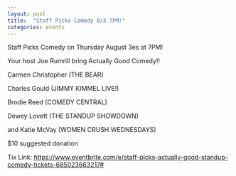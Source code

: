 ```yaml
---
layout: post
title:  "Staff Picks Comedy 8/3 7PM!"
categories: events
---
```

Staff Picks Comedy on Thursday August 3es at 7PM! 

Your host Joe Rumrill bring Actually Good Comedy!!

Carmen Christopher (THE BEAR)

Charles Gould (JIMMY KIMMEL LIVE!)

Brodie Reed (COMEDY CENTRAL)

Dewey Lovett (THE STANDUP SHOWDOWN)

and Katie McVay (WOMEN CRUSH WEDNESDAYS)

$10 suggested donation

Tix Link: https://www.eventbrite.com/e/staff-picks-actually-good-standup-comedy-tickets-685023663217#
